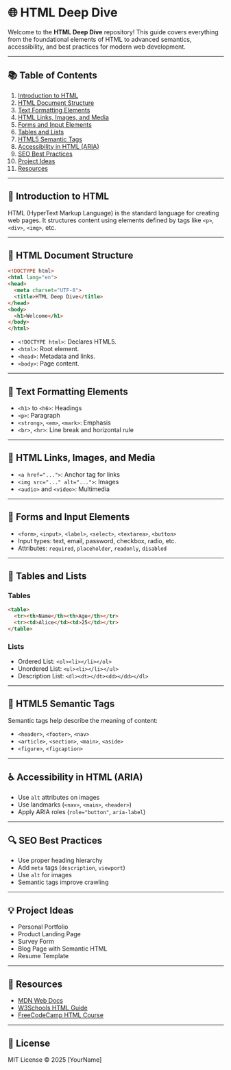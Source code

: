 
# 🌐 HTML Deep Dive

Welcome to the **HTML Deep Dive** repository! This guide covers everything from the foundational elements of HTML to advanced semantics, accessibility, and best practices for modern web development.

---

## 📚 Table of Contents

1. [Introduction to HTML](#introduction-to-html)
2. [HTML Document Structure](#html-document-structure)
3. [Text Formatting Elements](#text-formatting-elements)
4. [HTML Links, Images, and Media](#html-links-images-and-media)
5. [Forms and Input Elements](#forms-and-input-elements)
6. [Tables and Lists](#tables-and-lists)
7. [HTML5 Semantic Tags](#html5-semantic-tags)
8. [Accessibility in HTML (ARIA)](#accessibility-in-html-aria)
9. [SEO Best Practices](#seo-best-practices)
10. [Project Ideas](#project-ideas)
11. [Resources](#resources)

---

## 🔰 Introduction to HTML

HTML (HyperText Markup Language) is the standard language for creating web pages. It structures content using elements defined by tags like `<p>`, `<div>`, `<img>`, etc.

---

## 🧱 HTML Document Structure

```html
<!DOCTYPE html>
<html lang="en">
<head>
  <meta charset="UTF-8">
  <title>HTML Deep Dive</title>
</head>
<body>
  <h1>Welcome</h1>
</body>
</html>
```

- `<!DOCTYPE html>`: Declares HTML5.
- `<html>`: Root element.
- `<head>`: Metadata and links.
- `<body>`: Page content.

---

## 📝 Text Formatting Elements

- `<h1>` to `<h6>`: Headings
- `<p>`: Paragraph
- `<strong>`, `<em>`, `<mark>`: Emphasis
- `<br>`, `<hr>`: Line break and horizontal rule

---

## 🔗 HTML Links, Images, and Media

- `<a href="...">`: Anchor tag for links
- `<img src="..." alt="...">`: Images
- `<audio>` and `<video>`: Multimedia

---

## 🧾 Forms and Input Elements

- `<form>`, `<input>`, `<label>`, `<select>`, `<textarea>`, `<button>`
- Input types: text, email, password, checkbox, radio, etc.
- Attributes: `required`, `placeholder`, `readonly`, `disabled`

---

## 🧮 Tables and Lists

### Tables
```html
<table>
  <tr><th>Name</th><th>Age</th></tr>
  <tr><td>Alice</td><td>25</td></tr>
</table>
```

### Lists
- Ordered List: `<ol><li></li></ol>`
- Unordered List: `<ul><li></li></ul>`
- Description List: `<dl><dt></dt><dd></dd></dl>`

---

## 🧠 HTML5 Semantic Tags

Semantic tags help describe the meaning of content:

- `<header>`, `<footer>`, `<nav>`
- `<article>`, `<section>`, `<main>`, `<aside>`
- `<figure>`, `<figcaption>`

---

## ♿ Accessibility in HTML (ARIA)

- Use `alt` attributes on images
- Use landmarks (`<nav>`, `<main>`, `<header>`)
- Apply ARIA roles (`role="button"`, `aria-label`)

---

## 🔍 SEO Best Practices

- Use proper heading hierarchy
- Add `meta` tags (`description`, `viewport`)
- Use `alt` for images
- Semantic tags improve crawling

---

## 💡 Project Ideas

- Personal Portfolio
- Product Landing Page
- Survey Form
- Blog Page with Semantic HTML
- Resume Template

---

## 🔗 Resources

- [MDN Web Docs](https://developer.mozilla.org/en-US/docs/Web/HTML)
- [W3Schools HTML Guide](https://www.w3schools.com/html/)
- [FreeCodeCamp HTML Course](https://www.freecodecamp.org/learn)

---

## 📄 License

MIT License © 2025 [YourName]
